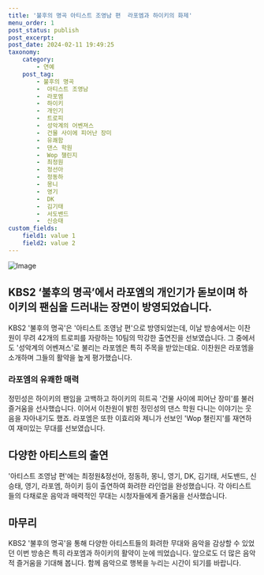 ```yaml
---
title: '불후의 명곡 아티스트 조영남 편  라포엠과 하이키의 화제'
menu_order: 1
post_status: publish
post_excerpt: 
post_date: 2024-02-11 19:49:25
taxonomy:
    category:
        - 연예
    post_tag:
        - 불후의 명곡
        -  아티스트 조영남
        -  라포엠
        -  하이키
        -  개인기
        -  트로피
        -  성악계의 어벤져스
        -  건물 사이에 피어난 장미
        -  유쾌함
        -  댄스 학원
        -  Wop 챌린지
        -  최정원
        -  정선아
        -  정동하
        -  몽니
        -  영기
        -  DK
        -  김기태
        -  서도밴드
        -  신승태
custom_fields:
    field1: value 1
    field2: value 2
---
```


![Image](https://ssl.pstatic.net/mimgnews/image/112/2024/02/10/202402101744244652545_20240210183355_01_20240210183501203.jpg?type=w540)

## KBS2 ‘불후의 명곡’에서 라포엠의 개인기가 돋보이며 하이키의 팬심을 드러내는 장면이 방영되었습니다.
KBS2 '불후의 명곡'은 '아티스트 조영남 편'으로 방영되었는데, 이날 방송에서는 이찬원이 무려 42개의 트로피를 자랑하는 10팀의 막강한 출연진을 선보였습니다. 그 중에서도 '성악계의 어벤져스'로 불리는 라포엠은 특히 주목을 받았는데요. 이찬원은 라포엠을 소개하며 그들의 활약을 높게 평가했습니다. 
### 라포엠의 유쾌한 매력
정민성은 하이키의 팬임을 고백하고 하이키의 히트곡 '건물 사이에 피어난 장미'를 불러 즐거움을 선사했습니다. 이어서 이찬원이 밝힌 정민성의 댄스 학원 다니는 이야기는 웃음을 자아내기도 했죠. 라포엠은 또한 이효리와 제니가 선보인 'Wop 챌린지'를 재연하여 재미있는 무대를 선보였습니다.
## 다양한 아티스트의 출연
'아티스트 조영남 편'에는 최정원&정선아, 정동하, 몽니, 영기, DK, 김기태, 서도밴드, 신승태, 영기, 라포엠, 하이키 등이 출연하여 화려한 라인업을 완성했습니다. 각 아티스트들의 다채로운 음악과 매력적인 무대는 시청자들에게 즐거움을 선사했습니다.
## 마무리
KBS2 '불후의 명곡'을 통해 다양한 아티스트들의 화려한 무대와 음악을 감상할 수 있었던 이번 방송은 특히 라포엠과 하이키의 활약이 눈에 띄었습니다. 앞으로도 더 많은 음악적 즐거움을 기대해 봅니다. 함께 음악으로 행복을 누리는 시간이 되기를 바랍니다.
